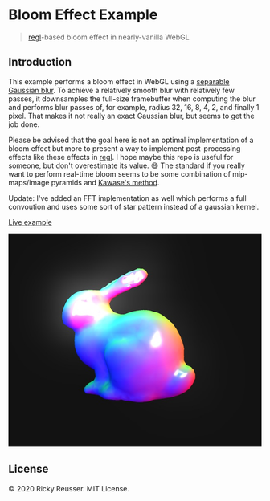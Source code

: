 # Bloom Effect Example

> [regl](https://github.com/regl-project/regl)-based bloom effect in nearly-vanilla WebGL

## Introduction

This example performs a bloom effect in WebGL using a [separable Gaussian blur](https://github.com/Jam3/glsl-fast-gaussian-blur). To achieve a relatively smooth blur with relatively few passes, it downsamples the full-size framebuffer when computing the blur and performs blur passes of, for example, radius 32, 16, 8, 4, 2, and finally 1 pixel. That makes it not really an exact Gaussian blur, but seems to get the job done.

Please be advised that the goal here is not an optimal implementation of a bloom effect but more to present a way to implement post-processing effects like these effects in [regl](https://github.com/regl-project/regl). I hope maybe this repo is useful for someone, but don't overestimate its value. 😄  The standard if you really want to perform real-time bloom seems to be some combination of mip-maps/image pyramids and [Kawase's method](https://software.intel.com/en-us/blogs/2014/07/15/an-investigation-of-fast-real-time-gpu-based-image-blur-algorithms).

Update: I've added an FFT implementation as well which performs a full convoution and uses some sort of star pattern instead of a gaussian kernel.


[Live example](https://rreusser.github.io/bloom-effect-example/)

![bloom](./docs/bloom.jpg)

## License

&copy; 2020 Ricky Reusser. MIT License.
